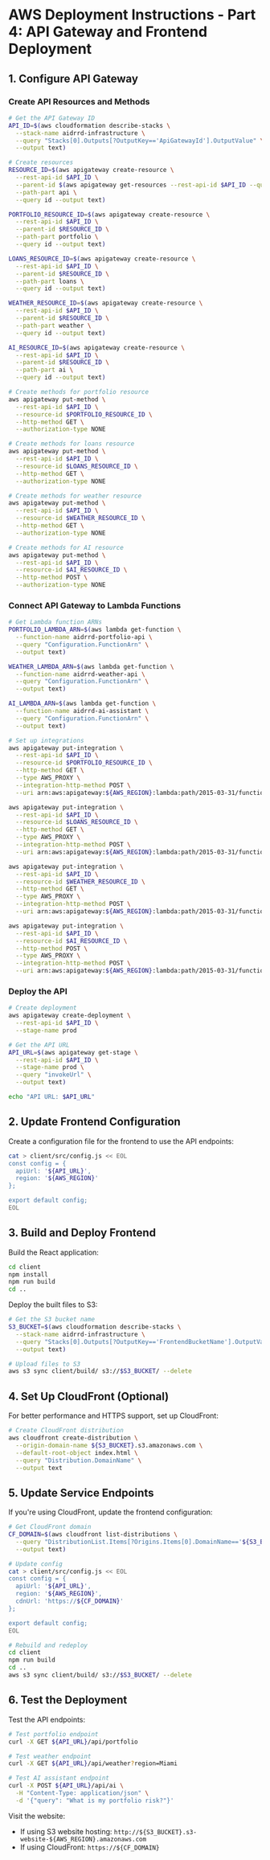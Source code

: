 # AWS Deployment Instructions - Part 4: API Gateway and Frontend Deployment

## 1. Configure API Gateway

### Create API Resources and Methods

```bash
# Get the API Gateway ID
API_ID=$(aws cloudformation describe-stacks \
  --stack-name aidrrd-infrastructure \
  --query "Stacks[0].Outputs[?OutputKey=='ApiGatewayId'].OutputValue" \
  --output text)

# Create resources
RESOURCE_ID=$(aws apigateway create-resource \
  --rest-api-id $API_ID \
  --parent-id $(aws apigateway get-resources --rest-api-id $API_ID --query "items[0].id" --output text) \
  --path-part api \
  --query id --output text)

PORTFOLIO_RESOURCE_ID=$(aws apigateway create-resource \
  --rest-api-id $API_ID \
  --parent-id $RESOURCE_ID \
  --path-part portfolio \
  --query id --output text)

LOANS_RESOURCE_ID=$(aws apigateway create-resource \
  --rest-api-id $API_ID \
  --parent-id $RESOURCE_ID \
  --path-part loans \
  --query id --output text)

WEATHER_RESOURCE_ID=$(aws apigateway create-resource \
  --rest-api-id $API_ID \
  --parent-id $RESOURCE_ID \
  --path-part weather \
  --query id --output text)

AI_RESOURCE_ID=$(aws apigateway create-resource \
  --rest-api-id $API_ID \
  --parent-id $RESOURCE_ID \
  --path-part ai \
  --query id --output text)

# Create methods for portfolio resource
aws apigateway put-method \
  --rest-api-id $API_ID \
  --resource-id $PORTFOLIO_RESOURCE_ID \
  --http-method GET \
  --authorization-type NONE

# Create methods for loans resource
aws apigateway put-method \
  --rest-api-id $API_ID \
  --resource-id $LOANS_RESOURCE_ID \
  --http-method GET \
  --authorization-type NONE

# Create methods for weather resource
aws apigateway put-method \
  --rest-api-id $API_ID \
  --resource-id $WEATHER_RESOURCE_ID \
  --http-method GET \
  --authorization-type NONE

# Create methods for AI resource
aws apigateway put-method \
  --rest-api-id $API_ID \
  --resource-id $AI_RESOURCE_ID \
  --http-method POST \
  --authorization-type NONE
```

### Connect API Gateway to Lambda Functions

```bash
# Get Lambda function ARNs
PORTFOLIO_LAMBDA_ARN=$(aws lambda get-function \
  --function-name aidrrd-portfolio-api \
  --query "Configuration.FunctionArn" \
  --output text)

WEATHER_LAMBDA_ARN=$(aws lambda get-function \
  --function-name aidrrd-weather-api \
  --query "Configuration.FunctionArn" \
  --output text)

AI_LAMBDA_ARN=$(aws lambda get-function \
  --function-name aidrrd-ai-assistant \
  --query "Configuration.FunctionArn" \
  --output text)

# Set up integrations
aws apigateway put-integration \
  --rest-api-id $API_ID \
  --resource-id $PORTFOLIO_RESOURCE_ID \
  --http-method GET \
  --type AWS_PROXY \
  --integration-http-method POST \
  --uri arn:aws:apigateway:${AWS_REGION}:lambda:path/2015-03-31/functions/${PORTFOLIO_LAMBDA_ARN}/invocations

aws apigateway put-integration \
  --rest-api-id $API_ID \
  --resource-id $LOANS_RESOURCE_ID \
  --http-method GET \
  --type AWS_PROXY \
  --integration-http-method POST \
  --uri arn:aws:apigateway:${AWS_REGION}:lambda:path/2015-03-31/functions/${PORTFOLIO_LAMBDA_ARN}/invocations

aws apigateway put-integration \
  --rest-api-id $API_ID \
  --resource-id $WEATHER_RESOURCE_ID \
  --http-method GET \
  --type AWS_PROXY \
  --integration-http-method POST \
  --uri arn:aws:apigateway:${AWS_REGION}:lambda:path/2015-03-31/functions/${WEATHER_LAMBDA_ARN}/invocations

aws apigateway put-integration \
  --rest-api-id $API_ID \
  --resource-id $AI_RESOURCE_ID \
  --http-method POST \
  --type AWS_PROXY \
  --integration-http-method POST \
  --uri arn:aws:apigateway:${AWS_REGION}:lambda:path/2015-03-31/functions/${AI_LAMBDA_ARN}/invocations
```

### Deploy the API

```bash
# Create deployment
aws apigateway create-deployment \
  --rest-api-id $API_ID \
  --stage-name prod

# Get the API URL
API_URL=$(aws apigateway get-stage \
  --rest-api-id $API_ID \
  --stage-name prod \
  --query "invokeUrl" \
  --output text)

echo "API URL: $API_URL"
```

## 2. Update Frontend Configuration

Create a configuration file for the frontend to use the API endpoints:

```bash
cat > client/src/config.js << EOL
const config = {
  apiUrl: '${API_URL}',
  region: '${AWS_REGION}'
};

export default config;
EOL
```

## 3. Build and Deploy Frontend

Build the React application:

```bash
cd client
npm install
npm run build
cd ..
```

Deploy the built files to S3:

```bash
# Get the S3 bucket name
S3_BUCKET=$(aws cloudformation describe-stacks \
  --stack-name aidrrd-infrastructure \
  --query "Stacks[0].Outputs[?OutputKey=='FrontendBucketName'].OutputValue" \
  --output text)

# Upload files to S3
aws s3 sync client/build/ s3://$S3_BUCKET/ --delete
```

## 4. Set Up CloudFront (Optional)

For better performance and HTTPS support, set up CloudFront:

```bash
# Create CloudFront distribution
aws cloudfront create-distribution \
  --origin-domain-name ${S3_BUCKET}.s3.amazonaws.com \
  --default-root-object index.html \
  --query "Distribution.DomainName" \
  --output text
```

## 5. Update Service Endpoints

If you're using CloudFront, update the frontend configuration:

```bash
# Get CloudFront domain
CF_DOMAIN=$(aws cloudfront list-distributions \
  --query "DistributionList.Items[?Origins.Items[0].DomainName=='${S3_BUCKET}.s3.amazonaws.com'].DomainName" \
  --output text)

# Update config
cat > client/src/config.js << EOL
const config = {
  apiUrl: '${API_URL}',
  region: '${AWS_REGION}',
  cdnUrl: 'https://${CF_DOMAIN}'
};

export default config;
EOL

# Rebuild and redeploy
cd client
npm run build
cd ..
aws s3 sync client/build/ s3://$S3_BUCKET/ --delete
```

## 6. Test the Deployment

Test the API endpoints:

```bash
# Test portfolio endpoint
curl -X GET ${API_URL}/api/portfolio

# Test weather endpoint
curl -X GET ${API_URL}/api/weather?region=Miami

# Test AI assistant endpoint
curl -X POST ${API_URL}/api/ai \
  -H "Content-Type: application/json" \
  -d '{"query": "What is my portfolio risk?"}'
```

Visit the website:
- If using S3 website hosting: `http://${S3_BUCKET}.s3-website-${AWS_REGION}.amazonaws.com`
- If using CloudFront: `https://${CF_DOMAIN}`